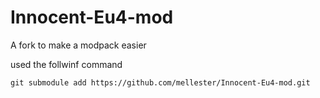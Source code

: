 # Innocent-Eu4-mod
A fork to make a modpack easier

used the follwinf command
```
git submodule add https://github.com/mellester/Innocent-Eu4-mod.git
```
